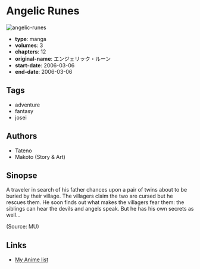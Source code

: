 # Angelic Runes

![angelic-runes](https://cdn.myanimelist.net/images/manga/1/15303.jpg)

-   **type**: manga
-   **volumes**: 3
-   **chapters**: 12
-   **original-name**: エンジェリック・ルーン
-   **start-date**: 2006-03-06
-   **end-date**: 2006-03-06

## Tags

-   adventure
-   fantasy
-   josei

## Authors

-   Tateno
-   Makoto (Story & Art)

## Sinopse

A traveler in search of his father chances upon a pair of twins about to be buried by their village. The villagers claim the two are cursed but he rescues them. He soon finds out what makes the villagers fear them: the siblings can hear the devils and angels speak. But he has his own secrets as well...

(Source: MU)

## Links

-   [My Anime list](https://myanimelist.net/manga/11325/Angelic_Runes)
